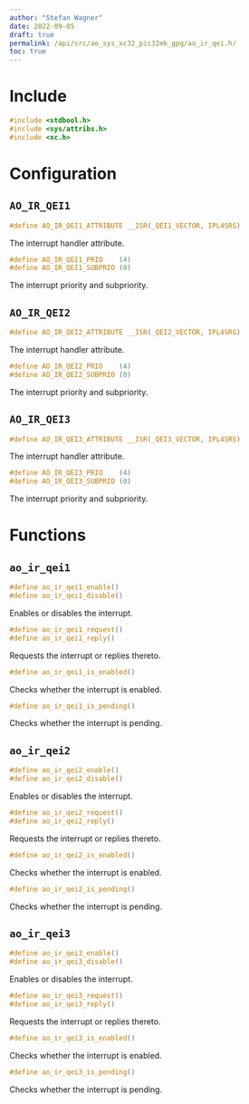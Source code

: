 ```yaml
---
author: "Stefan Wagner"
date: 2022-09-05
draft: true
permalink: /api/src/ao_sys_xc32_pic32mk_gpg/ao_ir_qei.h/
toc: true
---
```


# Include

```c
#include <stdbool.h>
#include <sys/attribs.h>
#include <xc.h>
```

# Configuration

## `AO_IR_QEI1`

```c
#define AO_IR_QEI1_ATTRIBUTE __ISR(_QEI1_VECTOR, IPL4SRS)
```

The interrupt handler attribute.

```c
#define AO_IR_QEI1_PRIO    (4)
#define AO_IR_QEI1_SUBPRIO (0)
```

The interrupt priority and subpriority.

## `AO_IR_QEI2`

```c
#define AO_IR_QEI2_ATTRIBUTE __ISR(_QEI2_VECTOR, IPL4SRS)
```

The interrupt handler attribute.

```c
#define AO_IR_QEI2_PRIO    (4)
#define AO_IR_QEI2_SUBPRIO (0)
```

The interrupt priority and subpriority.

## `AO_IR_QEI3`

```c
#define AO_IR_QEI3_ATTRIBUTE __ISR(_QEI3_VECTOR, IPL4SRS)
```

The interrupt handler attribute.

```c
#define AO_IR_QEI3_PRIO    (4)
#define AO_IR_QEI3_SUBPRIO (0)
```

The interrupt priority and subpriority.

# Functions

## `ao_ir_qei1`

```c
#define ao_ir_qei1_enable()
#define ao_ir_qei1_disable()
```

Enables or disables the interrupt.

```c
#define ao_ir_qei1_request()
#define ao_ir_qei1_reply()
```

Requests the interrupt or replies thereto.

```c
#define ao_ir_qei1_is_enabled()
```

Checks whether the interrupt is enabled.

```c
#define ao_ir_qei1_is_pending()
```

Checks whether the interrupt is pending.

## `ao_ir_qei2`

```c
#define ao_ir_qei2_enable()
#define ao_ir_qei2_disable()
```

Enables or disables the interrupt.

```c
#define ao_ir_qei2_request()
#define ao_ir_qei2_reply()
```

Requests the interrupt or replies thereto.

```c
#define ao_ir_qei2_is_enabled()
```

Checks whether the interrupt is enabled.

```c
#define ao_ir_qei2_is_pending()
```

Checks whether the interrupt is pending.

## `ao_ir_qei3`

```c
#define ao_ir_qei3_enable()
#define ao_ir_qei3_disable()
```

Enables or disables the interrupt.

```c
#define ao_ir_qei3_request()
#define ao_ir_qei3_reply()
```

Requests the interrupt or replies thereto.

```c
#define ao_ir_qei3_is_enabled()
```

Checks whether the interrupt is enabled.

```c
#define ao_ir_qei3_is_pending()
```

Checks whether the interrupt is pending.
